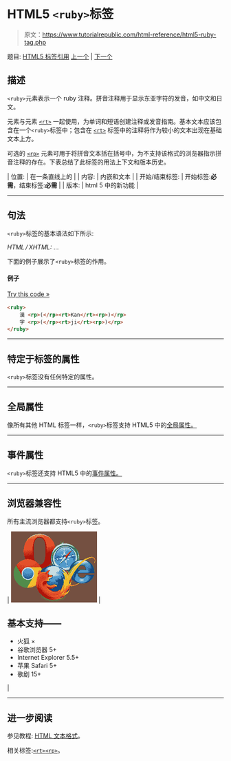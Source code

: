 # HTML5 `<ruby>`标签

> 原文：<https://www.tutorialrepublic.com/html-reference/html5-ruby-tag.php>

题目: [HTML5 标签引用](html5-tags.php) [上一个](html5-rt-tag.php) | [下一个](html-s-tag.php)

## 描述

`<ruby>`元素表示一个 ruby 注释。拼音注释用于显示东亚字符的发音，如中文和日文。

元素与元素 [`<rt>`](html5-rt-tag.php) 一起使用，为单词和短语创建注释或发音指南。基本文本应该包含在一个`<ruby>`标签中；包含在 [`<rt>`](html5-rt-tag.php) 标签中的注释将作为较小的文本出现在基础文本上方。

可选的 [`<rp>`](html5-rp-tag.php) 元素可用于将拼音文本括在括号中，为不支持该格式的浏览器指示拼音注释的存在。下表总结了此标签的用法上下文和版本历史。

| 位置: | 在一条直线上的 |
| 内容: | 内嵌和文本 |
| 开始/结束标签: | 开始标签:**必需**，结束标签:**必需** |
| 版本: | html 5 中的新功能 |

* * *

## 句法

`<ruby>`标签的基本语法如下所示:

*HTML / XHTML:* <ruby> ... </ruby>

下面的例子展示了`<ruby>`标签的作用。

#### 例子

[Try this code »](../codelab.php?topic=html5&file=ruby-tag "Try this code using online Editor")

```html
<ruby>
    漢 <rp>(</rp><rt>Kan</rt><rp>)</rp>
    字 <rp>(</rp><rt>ji</rt><rp>)</rp>
</ruby>
```

* * *

## 特定于标签的属性

`<ruby>`标签没有任何特定的属性。

* * *

## 全局属性

像所有其他 HTML 标签一样，`<ruby>`标签支持 HTML5 中的[全局属性。](html5-global-attributes.php)

* * *

## 事件属性

`<ruby>`标签还支持 HTML5 中的[事件属性。](html5-event-attributes.php)

* * *

## 浏览器兼容性

所有主流浏览器都支持`<ruby>`标签。

| ![Browsers Icon](img/e9331123c77668c1832e541c2fca1002.png) | 

## 基本支持——

*   火狐 ×
*   谷歌浏览器 5+
*   Internet Explorer 5.5+
*   苹果 Safari 5+
*   歌剧 15+

 |

* * *

## 进一步阅读

参见教程: [HTML 文本格式](../html-tutorial/html-text-formatting.php)。

相关标签:[`<rt>`](html5-rt-tag.php)[`<rp>`](html5-rp-tag.php)。